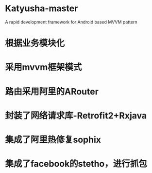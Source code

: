 # Katyusha-master
  A rapid development framework for Android based MVVM pattern
  
# 根据业务模块化
# 采用mvvm框架模式
# 路由采用阿里的ARouter
# 封装了网络请求库-Retrofit2+Rxjava
# 集成了阿里热修复sophix
# 集成了facebook的stetho，进行抓包
